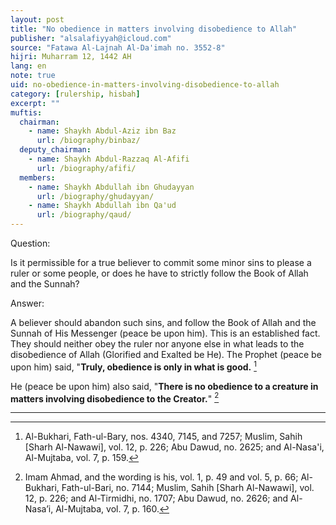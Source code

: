 ```yaml
---
layout: post
title: "No obedience in matters involving disobedience to Allah"
publisher: "alsalafiyyah@icloud.com"
source: "Fatawa Al-Lajnah Al-Da'imah no. 3552-8"
hijri: Muharram 12, 1442 AH
lang: en
note: true
uid: no-obedience-in-matters-involving-disobedience-to-allah
category: [rulership, hisbah]
excerpt: ""
muftis:
  chairman: 
    - name: Shaykh Abdul-Aziz ibn Baz
      url: /biography/binbaz/
  deputy_chairman:
    - name: Shaykh Abdul-Razzaq Al-Afifi
      url: /biography/afifi/
  members: 
    - name: Shaykh Abdullah ibn Ghudayyan
      url: /biography/ghudayyan/
    - name: Shaykh Abdullah ibn Qa'ud
      url: /biography/qaud/
---
```


Question: 

Is it permissible for a true believer to commit some minor sins to please a ruler or some people, or does he have to strictly follow the Book of Allah and the Sunnah?

Answer:

A believer should abandon such sins, and follow the Book of Allah and the Sunnah of His Messenger (peace be upon him). This is an established fact. They should neither obey the ruler nor anyone else in what leads to the disobedience of Allah (Glorified and Exalted be He). The Prophet (peace be upon him) said, "**Truly, obedience is only in what is good.** [^1]

He (peace be upon him) also said, "**There is no obedience to a creature in matters involving disobedience to the Creator.**" [^2]

---

[^1]: Al-Bukhari, Fath-ul-Bary, nos. 4340, 7145, and 7257; Muslim, Sahih [Sharh Al-Nawawi], vol. 12, p. 226; Abu Dawud, no. 2625; and Al-Nasa'i, Al-Mujtaba, vol. 7, p. 159.
[^2]: Imam Ahmad, and the wording is his, vol. 1, p. 49 and vol. 5, p. 66; Al-Bukhari, Fath-ul-Bari, no. 7144; Muslim, Sahih [Sharh Al-Nawawi], vol. 12, p. 226; and Al-Tirmidhi, no. 1707; Abu Dawud, no. 2626; and Al-Nasa’i, Al-Mujtaba, vol. 7, p. 160.
